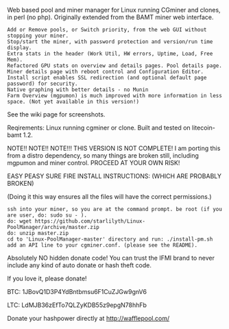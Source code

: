 Web based pool and miner manager for Linux running CGminer and clones, in perl (no php). 
Originally extended from the BAMT miner web interface.

    Add or Remove pools, or Switch priority, from the web GUI without stopping your miner.
    Stop/start the miner, with password protection and version/run time display.
    Extra stats in the header (Work Util, HW errors, Uptime, Load, Free Mem).
    Refactored GPU stats on overview and details pages. Pool details page.
    Miner details page with reboot control and Configuration Editor.
    Install script enables SSL redirection (and optional default page password) for security.
    Native graphing with better details - no Munin
    Farm Overview (mgpumon) is much improved with more information in less space. (Not yet available in this version!)

See the wiki page for screenshots.

Reqirements: Linux running cgminer or clone. Built and tested on litecoin-bamt 1.2. 


NOTE!! NOTE!! NOTE!!! 
    THIS VERSION IS NOT COMPLETE! I am porting this from a distro dependency, so many things are broken still, including mgpumon and miner control. 
        PROCEED AT YOUR OWN RISK!

EASY PEASY SURE FIRE INSTALL INSTRUCTIONS: (WHICH ARE PROBABLY BROKEN)

(Doing it this way ensures all the files will have the correct permissions.)

    ssh into your miner, so you are at the command prompt. be root (if you are user, do: sudo su - ).
    do: wget https://github.com/starlilyth/Linux-PoolManager/archive/master.zip
    do: unzip master.zip
    cd to 'Linux-PoolManager-master' directory and run: ./install-pm.sh
    add an API line to your cgminer.conf. (please see the README).

Absolutely NO hidden donate code! You can trust the IFMI brand to never include any kind of auto donate or hash theft code.

If you love it, please donate!

BTC: 1JBovQ1D3P4YdBntbmsu6F1CuZJGw9gnV6

LTC: LdMJB36zEfTo7QLZyKDB55z9epgN78hhFb

Donate your hashpower directly at http://wafflepool.com/